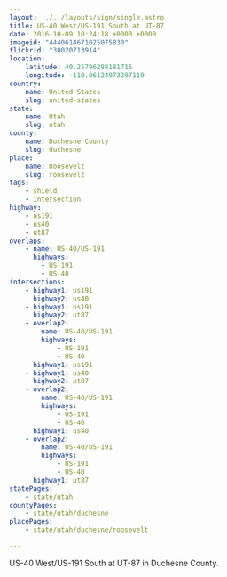 ```yaml
---
layout: ../../layouts/sign/single.astro
title: US-40 West/US-191 South at UT-87
date: 2016-10-09 10:24:18 +0000 +0000
imageid: "4440614671025075830"
flickrid: "30020713914"
location:
    latitude: 40.25796288181716
    longitude: -110.06124973297119
country:
    name: United States
    slug: united-states
state:
    name: Utah
    slug: utah
county:
    name: Duchesne County
    slug: duchesne
place:
    name: Roosevelt
    slug: roosevelt
tags:
    - shield
    - intersection
highway:
    - us191
    - us40
    - ut87
overlaps:
    - name: US-40/US-191
      highways:
        - US-191
        - US-40
intersections:
    - highway1: us191
      highway2: us40
    - highway1: us191
      highway2: ut87
    - overlap2:
        name: US-40/US-191
        highways:
            - US-191
            - US-40
      highway1: us191
    - highway1: us40
      highway2: ut87
    - overlap2:
        name: US-40/US-191
        highways:
            - US-191
            - US-40
      highway1: us40
    - overlap2:
        name: US-40/US-191
        highways:
            - US-191
            - US-40
      highway1: ut87
statePages:
    - state/utah
countyPages:
    - state/utah/duchesne
placePages:
    - state/utah/duchesne/roosevelt

---
```

US-40 West/US-191 South at UT-87 in Duchesne County.